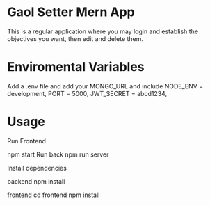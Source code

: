 # Gaol Setter Mern App
This is a regular application where you may login and establish the objectives you want, then edit and delete them.

# Enviromental Variables
Add a .env file and add your MONGO_URL and include 
NODE_ENV = development,
PORT = 5000,
JWT_SECRET = abcd1234,


# Usage

Run Frontend 

npm start
Run back
npm run server

Install dependencies

backend
npm install

frontend 
cd frontend
npm install

